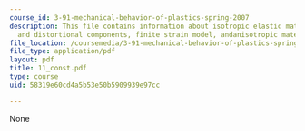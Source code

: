 ```yaml
---
course_id: 3-91-mechanical-behavior-of-plastics-spring-2007
description: This file contains information about isotropic elastic materials, hydrostatic
  and distortional components, finite strain model, andanisotropic materials.
file_location: /coursemedia/3-91-mechanical-behavior-of-plastics-spring-2007/58319e60cd4a5b53e50b5909939e97cc_11_const.pdf
file_type: application/pdf
layout: pdf
title: 11_const.pdf
type: course
uid: 58319e60cd4a5b53e50b5909939e97cc

---
```

None